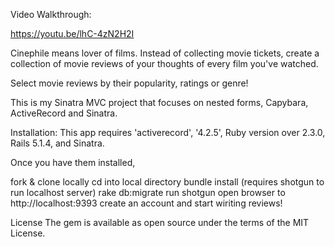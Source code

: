 Video Walkthrough:

https://youtu.be/lhC-4zN2H2I

Cinephile means lover of films. Instead of collecting movie tickets, create a collection of movie reviews of your thoughts of every film you've watched.

Select movie reviews by their popularity, ratings or genre!

This is my Sinatra MVC project that focuses on nested forms, Capybara, ActiveRecord and Sinatra.

Installation:
This app requires 'activerecord', '4.2.5', Ruby version over 2.3.0, Rails 5.1.4, and Sinatra.

Once you have them installed,

fork & clone locally
cd into local directory
bundle install (requires shotgun to run localhost server)
rake db:migrate
run shotgun
open browser to http://localhost:9393 
create an account and start wiriting reviews!

License
The gem is available as open source under the terms of the MIT License.
